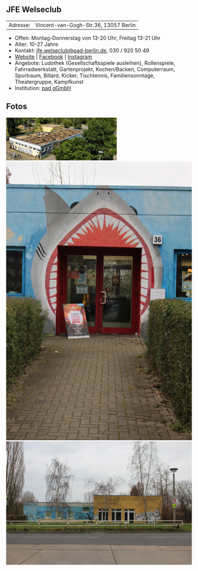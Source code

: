 ## JFE Welseclub
|||
-:|-
Adresse:  |    Vincent-van-Gogh-Str.36,  13057 Berlin
- Offen:        Montag-Donnerstag von 13-20 Uhr, Freitag 13-21 Uhr
- Alter:        10-27 Jahre
- Kontakt:      jfe.welseclub@pad-berlin.de, 030 / 920 50 49
- [Website](https://www.pad-berlin.de/jugendarbeit-praevention-und-qualifikation/jfe-welseclub) | [Facebook](https://www.facebook.com/Welseclub/) | [Instagram](https://www.instagram.com/jfe.welseclub/)
- Angebote:     Ludothek (Gesellschaftsspiele ausleihen), Rollenspiele, Fahrradwerkstatt, Gartenprojekt, Kochen/Backen, Computerraum,  Sportraum, Billard, Kicker, Tischtennis, Familiensonntage, Theatergruppe, Kampfkunst
- Institution:  [pad gGmbH](https://www.pad-berlin.de/)

## Fotos

<img src="../images/welseclub.jpg" />
<img src="../images/wc36-eingang.JPG" width="600px" />
<img src="../images/wc36-seite.jpg" width="600px" />
